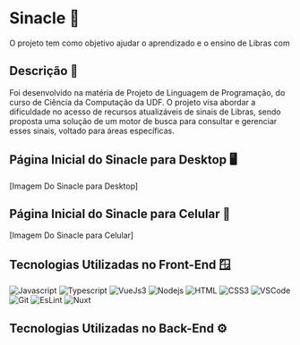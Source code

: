 # Sinacle 👋

O projeto tem como objetivo ajudar o aprendizado e o ensino de Libras com 

## Descrição 📄

Foi desenvolvido na matéria de Projeto de Linguagem de Programação, do curso de Ciência da Computação da UDF. 
O projeto visa abordar a dificuldade no acesso de recursos atualizáveis de sinais de Libras, sendo proposta uma solução de um motor de busca para consultar e gerenciar esses sinais, voltado para áreas específicas.

## Página Inicial do Sinacle para Desktop 🖥️

[Imagem Do Sinacle para Desktop]


## Página Inicial do Sinacle para Celular 📱

[Imagem Do Sinacle para Celular]

## Tecnologias Utilizadas no Front-End 🪟


![Javascript](https://img.shields.io/badge/Javascript-F0DB4F?style=for-the-badge&labelColor=black&logo=javascript&logoColor=F0DB4F)
![Typescript](https://img.shields.io/badge/Typescript-007acc?style=for-the-badge&labelColor=black&logo=typescript&logoColor=007acc)
![VueJs3](https://img.shields.io/badge/Vue.js-35495E?style=for-the-badge&logo=vuedotjs&logoColor=4FC08D)
![Nodejs](https://img.shields.io/badge/Nodejs-3C873A?style=for-the-badge&labelColor=black&logo=node.js&logoColor=3C873A)
![HTML](https://img.shields.io/badge/HTML5-E34F26?style=for-the-badge&logo=html5&logoColor=white)
![CSS3](https://img.shields.io/badge/CSS3-1572B6?style=for-the-badge&logo=css3&logoColor=white)
![VSCode](https://img.shields.io/badge/Visual_Studio-0078d7?style=for-the-badge&logo=visual%20studio&logoColor=white)
![Git](https://img.shields.io/badge/Git-F05032?style=for-the-badge&logo=git&logoColor=white)
![EsLint](https://img.shields.io/badge/eslint-3A33D1?style=for-the-badge&logo=eslint&logoColor=white)
![Nuxt](https://img.shields.io/badge/nuxt.js-00DC82?style=for-the-badge&logo=nuxt.js&logoColor=white)


## Tecnologias Utilizadas no Back-End ⚙️

